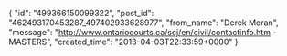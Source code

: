  {
   "id": "499366150099322",
   "post_id": "462493170453287_497402933628977",
   "from_name": "Derek Moran",
   "message": "http://www.ontariocourts.ca/scj/en/civil/contactinfo.htm - MASTERS",
   "created_time": "2013-04-03T22:33:59+0000"
 }
